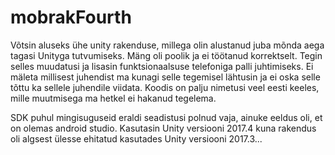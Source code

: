 # mobrakFourth


Võtsin aluseks ühe unity rakenduse, millega olin alustanud juba mõnda aega tagasi Unityga tutvumiseks. Mäng oli poolik ja ei töötanud korrektselt. Tegin selles muudatusi ja lisasin funktsionaalsuse telefoniga palli juhtimiseks. Ei mäleta millisest juhendist ma kunagi selle tegemisel lähtusin ja ei oska selle tõttu ka sellele juhendile viidata. Koodis on palju nimetusi veel eesti keeles, mille muutmisega ma hetkel ei hakanud tegelema.

SDK puhul mingisuguseid eraldi seadistusi polnud vaja, ainuke eeldus oli, et on olemas android studio.
Kasutasin Unity versiooni 2017.4 kuna rakendus oli algsest ülesse ehitatud kasutades Unity versiooni 2017.3...
